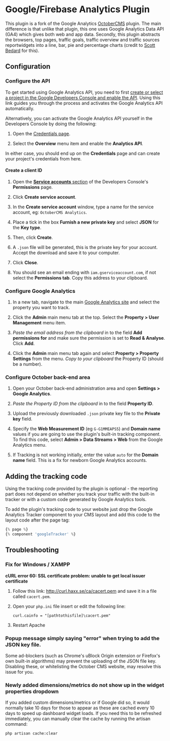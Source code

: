 # Google/Firebase Analytics Plugin

This plugin is a fork of the Google Analytics [OctoberCMS](http://octobercms.com) plugin. The main difference is that unlike that plugin, this one uses Google Analytics Data API (GA4) which gives both web and app data. Secondly, this plugin abstracts the browsers, top pages, traffic goals, traffic overview and traffic sources reportwidgets into a line, bar, pie and percentage charts (credit to [Scott Bedard](https://github.com/scottbedard/analyticsextension) for this).

## Configuration

### Configure the API

To get started using Google Analytics API, you need to first [create or select a project in the Google Developers Console and enable the API](https://console.developers.google.com/start/api?id=analytics&credential=client_key). Using this link guides you through the process and activates the Google Analytics API automatically.

Alternatively, you can activate the Google Analytics API yourself in the Developers Console by doing the following:

1. Open the [Credentials page](https://console.developers.google.com/project/_/apiui/credential).

1. Select the **Overview** menu item and enable the **Analytics API**.

In either case, you should end up on the **Credentials** page and can create your project's credentials from here.

#### Create a client ID

1. Open the [**Service accounts** section](https://console.developers.google.com/projectselector/permissions/serviceaccounts) of the Developers Console's **Permissions** page.

1. Click **Create service account**.

1. In the **Create service account** window, type a name for the service account, eg: `OctoberCMS Analytics`.

1. Place a tick in the box  **Furnish a new private key** and select **JSON** for the **Key type**.

1. Then, click **Create**.

1. A `.json` file will be generated, this is the private key for your account. Accept the download and save it to your computer.

1. Click **Close**.

1. You should see an email ending with `iam.gserviceaccount.com`, if not select the **Permissions tab**. Copy this address to your clipboard.

### Configure Google Analytics

1. In a new tab, navigate to the main [Google Analytics site](https://www.google.com/analytics/web/) and select the property you want to track.

1. Click the **Admin** main menu tab at the top. Select the **Property > User Management** menu item.

1. *Paste the email address from the clipboard* in to the field **Add permissions for** and make sure the permission is set to **Read & Analyse**. Click **Add**.

1. Click the **Admin** main menu tab again and select **Property > Property Settings** from the menu. *Copy to your clipboard* the Property ID (should be a number).

### Configure October back-end area

1. Open your October back-end administration area and open **Settings > Google Analytics**.

1. *Paste the Property ID from the clipboard* in to the field **Property ID**.

1. Upload the previously downloaded `.json` private key file to the **Private key** field.

1. Specify the **Web Measurement ID** (eg `G-G1MMEAPS5`) and **Domain name** values if you are going to use the plugin's built-in tracking component. To find this code, select **Admin > Data Streams > Web** from the Google Analytics menu.

1. If Tracking is not working initially, enter the value `auto` for the **Domain name** field. This is a fix for newborn Google Analytics accounts.

## Adding the tracking code

Using the tracking code provided by the plugin is optional - the reporting part does not depend on whether you track your traffic with the built-in tracker or with a custom code generated by Google Analytics tools. 

To add the plugin's tracking code to your website just drop the Google Analytics Tracker component to your CMS layout and add this code to the layout code after the page tag:

```php
{% page %}
{% component 'googleTracker' %}
```

## Troubleshooting

### Fix for Windows / XAMPP

**cURL error 60: SSL certificate problem: unable to get local issuer certificate**

1. Follow this link: http://curl.haxx.se/ca/cacert.pem and save it in a file called `cacert.pem`.

1. Open your `php.ini` file insert or edit the following line: 
    ```
    curl.cainfo = "[pathtothisfile]\cacert.pem"
    ```

1. Restart Apache

### Popup message simply saying "error" when trying to add the JSON key file.

Some ad-blockers (such as Chrome's uBlock Origin extension or Firefox's own built-in algorithms) may prevent the uploading of the JSON file key. Disabling these, or whitelisting the October CMS website, may resolve this issue for you.

### Newly added dimensions/metrics do not show up in the widget properties dropdown

If you added custom dimensions/metrics or if Google did so, it would normally take 10 days for those to appear as these are cached every 10 days to speed up dashboard widget loads. If you need this to be refreshed immediately, you can manually clear the cache by running the artisan command:

```
php artisan cache:clear
```

